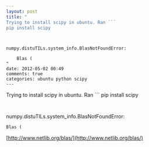 ```yaml
---
layout: post
title: "
Trying to install scipy in ubuntu. Ran ```
pip install scipy
```


```


numpy.distuTILs.system_info.BlasNotFoundError:

    Blas (
"
date: 2012-05-02 00:49
comments: true
categories: ubuntu python scipy
---
```


Trying to install scipy in ubuntu. Ran ```
pip install scipy
```


```


numpy.distuTILs.system_info.BlasNotFoundError:

    Blas (

[http://www.netlib.org/blas/](http://www.netlib.org/blas/)

